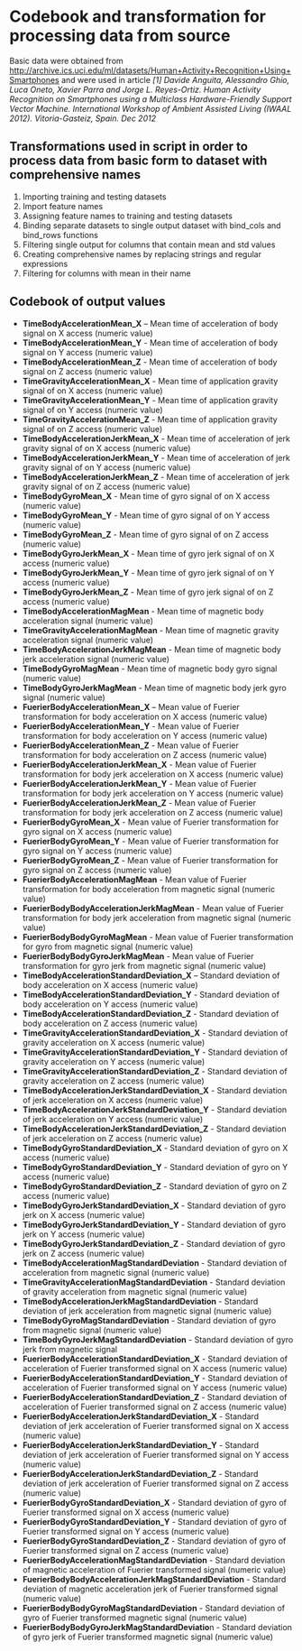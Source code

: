 # Codebook and transformation for processing data from source

Basic data were obtained from http://archive.ics.uci.edu/ml/datasets/Human+Activity+Recognition+Using+Smartphones and were used in article _[1] Davide Anguita, Alessandro Ghio, Luca Oneto, Xavier Parra and Jorge L. Reyes-Ortiz. Human Activity Recognition on Smartphones using a Multiclass Hardware-Friendly Support Vector Machine. International Workshop of Ambient Assisted Living (IWAAL 2012). Vitoria-Gasteiz, Spain. Dec 2012_

## Transformations used in script in order to process data from basic form to dataset with comprehensive names

1. Importing training and testing datasets
2. Import feature names
3. Assigning feature names to training and testing datasets
4. Binding separate datasets to single output dataset with bind_cols and bind_rows functions
5. Filtering single output for columns that contain mean and std values
6. Creating comprehensive names by replacing strings and regular expressions
7. Filtering for columns with mean in their name

## Codebook of output values

* **TimeBodyAccelerationMean_X** – Mean time of acceleration of body signal on X access (numeric value)
* **TimeBodyAccelerationMean_Y** - Mean time of acceleration of body signal on Y access (numeric value)
* **TimeBodyAccelerationMean_Z** - Mean time of acceleration of body signal on Z access (numeric value)
* **TimeGravityAccelerationMean_X** - Mean time of application gravity signal of on X access (numeric value)
* **TimeGravityAccelerationMean_Y** - Mean time of application gravity signal of on Y access (numeric value)
* **TimeGravityAccelerationMean_Z** - Mean time of application gravity signal of on Z access (numeric value)
* **TimeBodyAccelerationJerkMean_X** - Mean time of acceleration of jerk gravity signal of on X access (numeric value)
* **TimeBodyAccelerationJerkMean_Y** - Mean time of acceleration of jerk gravity signal of on Y access (numeric value)
* **TimeBodyAccelerationJerkMean_Z** - Mean time of acceleration of jerk gravity signal of on Z access (numeric value)
* **TimeBodyGyroMean_X** - Mean time of gyro signal of on X access (numeric value)
* **TimeBodyGyroMean_Y** - Mean time of gyro signal of on Y access (numeric value)
* **TimeBodyGyroMean_Z** - Mean time of gyro signal of on Z access (numeric value)
* **TimeBodyGyroJerkMean_X** - Mean time of gyro jerk signal of on X access (numeric value)
* **TimeBodyGyroJerkMean_Y** - Mean time of gyro jerk signal of on Y access (numeric value)
* **TimeBodyGyroJerkMean_Z** - Mean time of gyro jerk signal of on Z access (numeric value)
* **TimeBodyAccelerationMagMean** - Mean time of magnetic body acceleration signal (numeric value)
* **TimeGravityAccelerationMagMean** - Mean time of magnetic gravity acceleration signal (numeric value)
* **TimeBodyAccelerationJerkMagMean** - Mean time of magnetic body jerk acceleration signal (numeric value)
* **TimeBodyGyroMagMean** - Mean time of magnetic body gyro signal (numeric value)
* **TimeBodyGyroJerkMagMean** - Mean time of magnetic body jerk gyro signal (numeric value)
* **FuerierBodyAccelerationMean_X** – Mean value of Fuerier transformation for body acceleration on X access (numeric value)
* **FuerierBodyAccelerationMean_Y** - Mean value of Fuerier transformation for body acceleration on Y access (numeric value)
* **FuerierBodyAccelerationMean_Z** - Mean value of Fuerier transformation for body acceleration on Z access (numeric value)
* **FuerierBodyAccelerationJerkMean_X** - Mean value of Fuerier transformation for body jerk acceleration on X access (numeric value)
* **FuerierBodyAccelerationJerkMean_Y** - Mean value of Fuerier transformation for body jerk acceleration on Y access (numeric value)
* **FuerierBodyAccelerationJerkMean_Z** - Mean value of Fuerier transformation for body jerk acceleration on Z access (numeric value)
* **FuerierBodyGyroMean_X** - Mean value of Fuerier transformation for gyro signal on X access (numeric value)
* **FuerierBodyGyroMean_Y** - Mean value of Fuerier transformation for gyro signal on Y access (numeric value)
* **FuerierBodyGyroMean_Z** - Mean value of Fuerier transformation for gyro signal on Z access (numeric value)
* **FuerierBodyAccelerationMagMean** - Mean value of Fuerier transformation for body acceleration from magnetic signal (numeric value)
* **FuerierBodyBodyAccelerationJerkMagMean** - Mean value of Fuerier transformation for body jerk acceleration from magnetic signal (numeric value)
* **FuerierBodyBodyGyroMagMean** - Mean value of Fuerier transformation for gyro from magnetic signal (numeric value)
* **FuerierBodyBodyGyroJerkMagMean** - Mean value of Fuerier transformation for gyro jerk from magnetic signal (numeric value)
* **TimeBodyAccelerationStandardDeviation_X** – Standard deviation of body acceleration on X access (numeric value)
* **TimeBodyAccelerationStandardDeviation_Y** - Standard deviation of body acceleration on Y access (numeric value)
* **TimeBodyAccelerationStandardDeviation_Z** - Standard deviation of body acceleration on Z access (numeric value)
* **TimeGravityAccelerationStandardDeviation_X** - Standard deviation of gravity acceleration on X access (numeric value)
* **TimeGravityAccelerationStandardDeviation_Y** - Standard deviation of gravity acceleration on Y access (numeric value)
* **TimeGravityAccelerationStandardDeviation_Z** - Standard deviation of gravity acceleration on Z access (numeric value)
* **TimeBodyAccelerationJerkStandardDeviation_X** - Standard deviation of jerk acceleration on X access (numeric value)
* **TimeBodyAccelerationJerkStandardDeviation_Y** - Standard deviation of jerk acceleration on Y access (numeric value)
* **TimeBodyAccelerationJerkStandardDeviation_Z** - Standard deviation of jerk acceleration on Z access (numeric value)
* **TimeBodyGyroStandardDeviation_X** - Standard deviation of gyro on X access (numeric value)
* **TimeBodyGyroStandardDeviation_Y** - Standard deviation of gyro on Y access (numeric value)
* **TimeBodyGyroStandardDeviation_Z** - Standard deviation of gyro on Z access (numeric value)
* **TimeBodyGyroJerkStandardDeviation_X** - Standard deviation of gyro jerk on X access (numeric value)
* **TimeBodyGyroJerkStandardDeviation_Y** - Standard deviation of gyro jerk on Y access (numeric value)
* **TimeBodyGyroJerkStandardDeviation_Z** - Standard deviation of gyro jerk on Z access (numeric value)
* **TimeBodyAccelerationMagStandardDeviation** - Standard deviation of acceleration from magnetic signal (numeric value)
* **TimeGravityAccelerationMagStandardDeviation** - Standard deviation of gravity acceleration from magnetic signal (numeric value)
* **TimeBodyAccelerationJerkMagStandardDeviation** - Standard deviation of jerk acceleration from magnetic signal (numeric value)
* **TimeBodyGyroMagStandardDeviation** - Standard deviation of gyro from magnetic signal (numeric value)
* **TimeBodyGyroJerkMagStandardDeviation** - Standard deviation of gyro jerk from magnetic signal
* **FuerierBodyAccelerationStandardDeviation_X** - Standard deviation of acceleration of Fuerier transformed signal on X access (numeric value)
* **FuerierBodyAccelerationStandardDeviation_Y** - Standard deviation of acceleration of Fuerier transformed signal on Y access (numeric value)
* **FuerierBodyAccelerationStandardDeviation_Z** - Standard deviation of acceleration of Fuerier transformed signal on Z access (numeric value)
* **FuerierBodyAccelerationJerkStandardDeviation_X** - Standard deviation of jerk acceleration of Fuerier transformed signal on X access (numeric value)
* **FuerierBodyAccelerationJerkStandardDeviation_Y** - Standard deviation of jerk acceleration of Fuerier transformed signal on Y access (numeric value)
* **FuerierBodyAccelerationJerkStandardDeviation_Z** - Standard deviation of jerk acceleration of Fuerier transformed signal on Z access (numeric value)
* **FuerierBodyGyroStandardDeviation_X** - Standard deviation of gyro of Fuerier transformed signal on X access (numeric value)
* **FuerierBodyGyroStandardDeviation_Y** - Standard deviation of gyro of Fuerier transformed signal on Y access (numeric value)
* **FuerierBodyGyroStandardDeviation_Z** - Standard deviation of gyro of Fuerier transformed signal on Z access (numeric value)
* **FuerierBodyAccelerationMagStandardDeviation** - Standard deviation of magnetic acceleration of Fuerier transformed signal (numeric value)
* **FuerierBodyBodyAccelerationJerkMagStandardDeviation** - Standard deviation of magnetic acceleration jerk of Fuerier transformed signal (numeric value)
* **FuerierBodyBodyGyroMagStandardDeviation** - Standard deviation of gyro of Fuerier transformed magnetic signal (numeric value)
* **FuerierBodyBodyGyroJerkMagStandardDeviatio**n - Standard deviation of gyro jerk of Fuerier transformed magnetic signal (numeric value)

